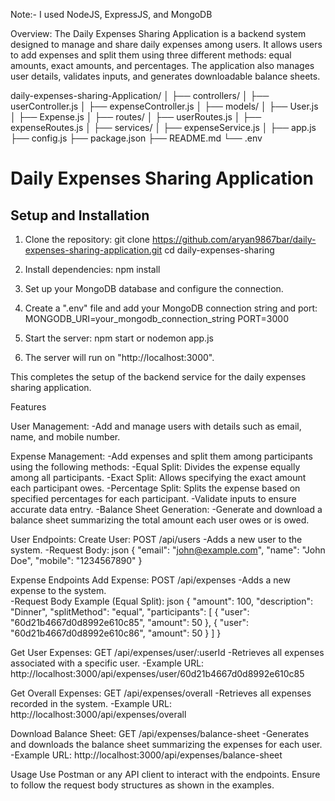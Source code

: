 Note:- I used NodeJS, ExpressJS, and MongoDB

Overview:
The Daily Expenses Sharing Application is a backend system designed to manage and share daily expenses among users. It allows users to add expenses and split them using three different methods: equal amounts, exact amounts, and percentages. The application also manages user details, validates inputs, and generates downloadable balance sheets.

daily-expenses-sharing-Application/
│
├── controllers/
│   ├── userController.js
│   ├── expenseController.js
│
├── models/
│   ├── User.js
│   ├── Expense.js
│
├── routes/
│   ├── userRoutes.js
│   ├── expenseRoutes.js
│
├── services/
│   ├── expenseService.js
│
├── app.js
├── config.js
├── package.json
├── README.md
└── .env

# Daily Expenses Sharing Application

## Setup and Installation

1. Clone the repository:
   git clone https://github.com/aryan9867bar/daily-expenses-sharing-application.git
   cd daily-expenses-sharing

2. Install dependencies:
    npm install

3. Set up your MongoDB database and configure the connection.

4. Create a ".env" file and add your MongoDB connection string and port:
    MONGODB_URI=your_mongodb_connection_string
    PORT=3000

5. Start the server:
    npm start or
    nodemon app.js  

6. The server will run on "http://localhost:3000".


This completes the setup of the backend service for the daily expenses sharing application.

Features

User Management:
    -Add and manage users with details such as email, name, and mobile number.

Expense Management:
    -Add expenses and split them among participants using the following methods:
        -Equal Split: Divides the expense equally among all participants.
        -Exact Split: Allows specifying the exact amount each participant owes.
        -Percentage Split: Splits the expense based on specified percentages for each participant.
    -Validate inputs to ensure accurate data entry.
    -Balance Sheet Generation:
        -Generate and download a balance sheet summarizing the total amount each user owes or is owed.

User Endpoints:
Create User: POST /api/users
    -Adds a new user to the system.
    -Request Body: json
    {
      "email": "john@example.com",
      "name": "John Doe",
      "mobile": "1234567890"
    }

Expense Endpoints
Add Expense: POST /api/expenses
    -Adds a new expense to the system.  
    -Request Body Example (Equal Split): json
    {
      "amount": 100,
      "description": "Dinner",
      "splitMethod": "equal",
      "participants": [
        { "user": "60d21b4667d0d8992e610c85", "amount": 50 },
        { "user": "60d21b4667d0d8992e610c86", "amount": 50 }
      ]
    }

Get User Expenses: GET /api/expenses/user/:userId
    -Retrieves all expenses associated with a specific user.
    -Example URL: http://localhost:3000/api/expenses/user/60d21b4667d0d8992e610c85

Get Overall Expenses: GET /api/expenses/overall
    -Retrieves all expenses recorded in the system.
    -Example URL: http://localhost:3000/api/expenses/overall

Download Balance Sheet: GET /api/expenses/balance-sheet
    -Generates and downloads the balance sheet summarizing the expenses for each user.
    -Example URL: http://localhost:3000/api/expenses/balance-sheet

Usage
Use Postman or any API client to interact with the endpoints. Ensure to follow the request body structures as shown in the examples.